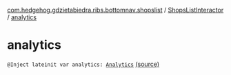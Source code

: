 [com.hedgehog.gdzietabiedra.ribs.bottomnav.shopslist](../index.md) / [ShopsListInteractor](index.md) / [analytics](./analytics.md)

# analytics

`@Inject lateinit var analytics: `[`Analytics`](../../com.hedgehog.gdzietabiedra.utils.analytics/-analytics/index.md) [(source)](https://github.com/asvid/GdzieTaBiedra/tree/master/app/src/main/java/com/hedgehog/gdzietabiedra/ribs/bottomnav/shopslist/ShopsListInteractor.kt#L42)